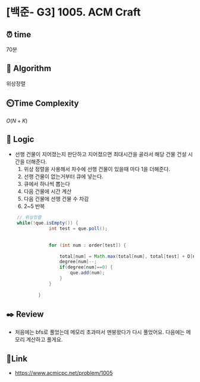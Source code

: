 # [백준- G3] 1005. ACM Craft
 
## ⏰  **time**
70분

## :pushpin: **Algorithm**
위상정렬

## ⏲️**Time Complexity**
$O(N + K)$

## :round_pushpin: **Logic**
- 선행 건물이 지어졌는지 판단하고 지어졌으면 최대시간을 골라서 해당 건물 건설 시간을 더해준다.
  	1. 위상 정렬을 사용해서 차수에 선행 건물이 있을때 마다 1을 더해준다.
  	2. 선행 건물이 없는거부터 큐에 넣는다.
  	3. 큐에서 하나씩 뽑는다
  	4. 다음 건물에 시간 계산
  	5. 다음 건물에 선행 건물 수 차감
  	6. 2~5 반복

```java
	// 위상정렬
	while(!que.isEmpty()) {
				int test = que.poll();
				
				
				for (int num : order[test]) {
					
					total[num] = Math.max(total[num], total[test] + D[num]);
                    degree[num]--;
					if(degree[num]==0) {
						que.add(num);
					}
				}
				
			}
```

## :black_nib: **Review**
- 처음에는 bfs로 풀었는데 메모리 초과떠서 멘붕왔다가 다시 풀었어요. 다음에는 메모리 계산하고 풀게요.

## 📡**Link**
- https://www.acmicpc.net/problem/1005
